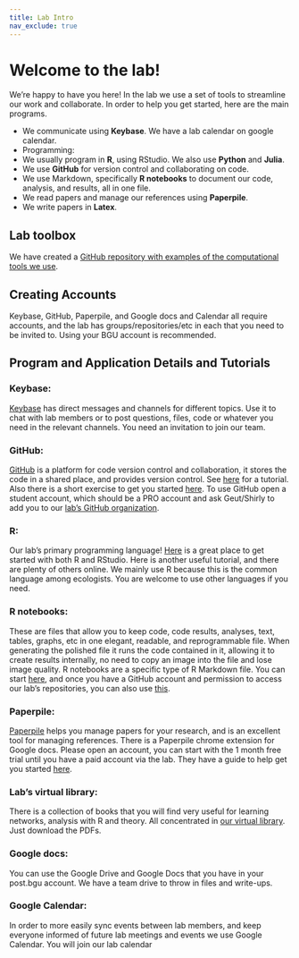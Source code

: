 ```yaml
---
title: Lab Intro
nav_exclude: true
--- 
```

<!-- nav:
  order: 7
  tooltip: Getting started in the lab -->

# Welcome to the lab!

We’re happy to have you here! In the lab we use a set of tools to streamline our work and collaborate. In order to help you get started, here are the main programs.

- We communicate using **Keybase**. We have a lab calendar on google calendar.
- Programming:
 - We usually program in **R**, using RStudio. We also use **Python** and **Julia**.
 - We use **GitHub** for version control and collaborating on code.
 - We use Markdown, specifically **R notebooks** to document our code, analysis, and results, all in one file.
- We read papers and manage our references using **Paperpile**.
- We write papers in **Latex**.

## Lab toolbox

We have created a [GitHub repository with examples of the computational tools we use](https://github.com/Ecological-Complexity-Lab/lab_toolbox).

## Creating Accounts

Keybase, GitHub, Paperpile, and Google docs and Calendar all require accounts, and the lab has groups/repositories/etc in each that you need to be invited to. Using your BGU account is recommended.

## Program and Application Details and Tutorials

### Keybase:
[Keybase](https://keybase.io/) has direct messages and channels for different topics. Use it to chat with lab members or to post questions, files, code or whatever you need in the relevant channels. You need an invitation to join our team.

### GitHub:
[GitHub](https://github.com/) is a platform for code version control and collaboration, it stores the code in a shared place, and provides version control. See [here](https://guides.github.com/) for a tutorial. Also there is a short exercise to get you started [here](https://github.com/Ecological-Complexity-Lab/data_science_tutorials).  To use GitHub open a student account, which should be a PRO account and ask Geut/Shirly to add you to our [lab’s GitHub organization](https://github.com/Ecological-Complexity-Lab).

### R:
Our lab’s primary programming language! [Here](https://datacarpentry.org/R-ecology-lesson//00-before-we-start.html) is a great place to get started with both R and RStudio. Here is another useful tutorial, and there are plenty of others online. We mainly use R because this is the common language among ecologists. You are welcome to use other languages if you need.

### R notebooks:
These are files that allow you to keep code, code results, analyses, text, tables, graphs, etc in one elegant, readable, and reprogrammable file. When generating the polished file it runs the code contained in it, allowing it to create results internally, no need to copy an image into the file and lose image quality. R notebooks are a specific type of R Markdown file. You can start [here](https://rmarkdown.rstudio.com/), and once you have a GitHub account and permission to access our lab’s repositories, you can also use [this](https://github.com/Ecological-Complexity-Lab/data_science_tutorials).

### Paperpile:
[Paperpile](https://paperpile.com/) helps you manage papers for your research, and is an excellent tool for managing references. There is a Paperpile chrome extension for Google docs. Please open an account, you can start with the 1 month free trial until you have a paid account via the lab. They have a guide to help get you started [here](https://paperpile.com/h/guide-paperpile-web-app/).

### Lab’s virtual library:
There is a collection of books that you will find very useful for learning networks, analysis with R and theory. All concentrated in [our virtual library](https://paperpile.com/shared/qJq6aw). Just download the PDFs.

### Google docs:
You can use the Google Drive and Google Docs that you have in your post.bgu account. We have a team drive to throw in files and write-ups.

### Google Calendar:
In order to more easily sync events between lab members, and keep everyone informed of future lab meetings and events we use Google Calendar. You will join our lab calendar
